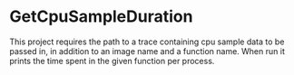 ﻿# GetCpuSampleDuration

This project requires the path to a trace containing cpu sample data to be passed in, in addition to an image name and
a function name.
When run it prints the time spent in the given function per process.